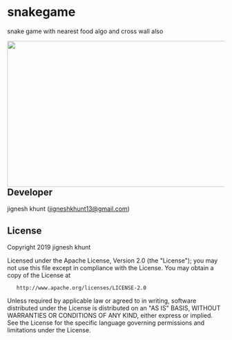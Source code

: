 # snakegame
snake game with nearest food algo and cross wall also

<img src="https://user-images.githubusercontent.com/20221469/58419285-cc7abb80-80a7-11e9-956d-c4fa22bed284.gif" align="left" height="338" width="600" >


##  Developer
  jignesh khunt
  (jigneshkhunt13@gmail.com)
  
##  License

Copyright 2019 jignesh khunt

   Licensed under the Apache License, Version 2.0 (the "License");
   you may not use this file except in compliance with the License.
   You may obtain a copy of the License at

       http://www.apache.org/licenses/LICENSE-2.0

   Unless required by applicable law or agreed to in writing, software
   distributed under the License is distributed on an "AS IS" BASIS,
   WITHOUT WARRANTIES OR CONDITIONS OF ANY KIND, either express or implied.
   See the License for the specific language governing permissions and
   limitations under the License.
